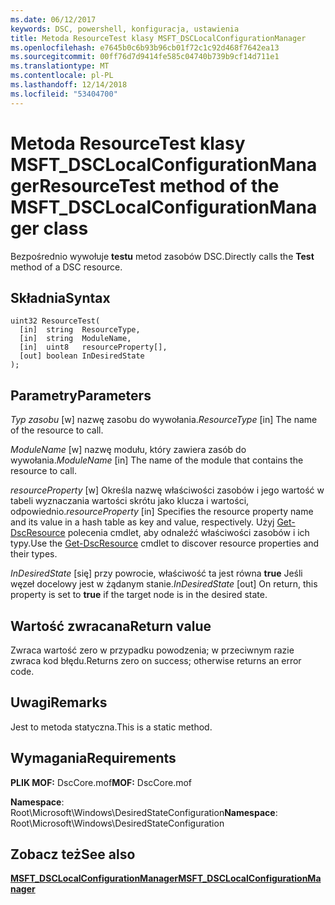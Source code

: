 ```yaml
---
ms.date: 06/12/2017
keywords: DSC, powershell, konfiguracja, ustawienia
title: Metoda ResourceTest klasy MSFT_DSCLocalConfigurationManager
ms.openlocfilehash: e7645b0c6b93b96cb01f72c1c92d468f7642ea13
ms.sourcegitcommit: 00ff76d7d9414fe585c04740b739b9cf14d711e1
ms.translationtype: MT
ms.contentlocale: pl-PL
ms.lasthandoff: 12/14/2018
ms.locfileid: "53404700"
---
```

# <a name="resourcetest-method-of-the-msftdsclocalconfigurationmanager-class"></a><span data-ttu-id="17f9d-103">Metoda ResourceTest klasy MSFT_DSCLocalConfigurationManager</span><span class="sxs-lookup"><span data-stu-id="17f9d-103">ResourceTest method of the MSFT_DSCLocalConfigurationManager class</span></span>

<span data-ttu-id="17f9d-104">Bezpośrednio wywołuje **testu** metod zasobów DSC.</span><span class="sxs-lookup"><span data-stu-id="17f9d-104">Directly calls the **Test** method of a DSC resource.</span></span>

## <a name="syntax"></a><span data-ttu-id="17f9d-105">Składnia</span><span class="sxs-lookup"><span data-stu-id="17f9d-105">Syntax</span></span>

```mof
uint32 ResourceTest(
  [in]  string  ResourceType,
  [in]  string  ModuleName,
  [in]  uint8   resourceProperty[],
  [out] boolean InDesiredState
);
```

## <a name="parameters"></a><span data-ttu-id="17f9d-106">Parametry</span><span class="sxs-lookup"><span data-stu-id="17f9d-106">Parameters</span></span>

<span data-ttu-id="17f9d-107">*Typ zasobu* \[w\] nazwę zasobu do wywołania.</span><span class="sxs-lookup"><span data-stu-id="17f9d-107">*ResourceType* \[in\] The name of the resource to call.</span></span>

<span data-ttu-id="17f9d-108">*ModuleName* \[w\] nazwę modułu, który zawiera zasób do wywołania.</span><span class="sxs-lookup"><span data-stu-id="17f9d-108">*ModuleName* \[in\] The name of the module that contains the resource to call.</span></span>

<span data-ttu-id="17f9d-109">*resourceProperty* \[w\] Określa nazwę właściwości zasobów i jego wartość w tabeli wyznaczania wartości skrótu jako klucza i wartości, odpowiednio.</span><span class="sxs-lookup"><span data-stu-id="17f9d-109">*resourceProperty* \[in\] Specifies the resource property name and its value in a hash table as key and value, respectively.</span></span> <span data-ttu-id="17f9d-110">Użyj [Get-DscResource](/powershell/module/PSDesiredStateConfiguration/Get-DscResource) polecenia cmdlet, aby odnaleźć właściwości zasobów i ich typy.</span><span class="sxs-lookup"><span data-stu-id="17f9d-110">Use the [Get-DscResource](/powershell/module/PSDesiredStateConfiguration/Get-DscResource) cmdlet to discover resource properties and their types.</span></span>

<span data-ttu-id="17f9d-111">*InDesiredState* \[się\] przy powrocie, właściwość ta jest równa **true** Jeśli węzeł docelowy jest w żądanym stanie.</span><span class="sxs-lookup"><span data-stu-id="17f9d-111">*InDesiredState* \[out\] On return, this property is set to **true** if the target node is in the desired state.</span></span>

## <a name="return-value"></a><span data-ttu-id="17f9d-112">Wartość zwracana</span><span class="sxs-lookup"><span data-stu-id="17f9d-112">Return value</span></span>

<span data-ttu-id="17f9d-113">Zwraca wartość zero w przypadku powodzenia; w przeciwnym razie zwraca kod błędu.</span><span class="sxs-lookup"><span data-stu-id="17f9d-113">Returns zero on success; otherwise returns an error code.</span></span>

## <a name="remarks"></a><span data-ttu-id="17f9d-114">Uwagi</span><span class="sxs-lookup"><span data-stu-id="17f9d-114">Remarks</span></span>

<span data-ttu-id="17f9d-115">Jest to metoda statyczna.</span><span class="sxs-lookup"><span data-stu-id="17f9d-115">This is a static method.</span></span>

## <a name="requirements"></a><span data-ttu-id="17f9d-116">Wymagania</span><span class="sxs-lookup"><span data-stu-id="17f9d-116">Requirements</span></span>

<span data-ttu-id="17f9d-117">**PLIK MOF:** DscCore.mof</span><span class="sxs-lookup"><span data-stu-id="17f9d-117">**MOF:** DscCore.mof</span></span>

<span data-ttu-id="17f9d-118">**Namespace**: Root\Microsoft\Windows\DesiredStateConfiguration</span><span class="sxs-lookup"><span data-stu-id="17f9d-118">**Namespace**: Root\Microsoft\Windows\DesiredStateConfiguration</span></span>

## <a name="see-also"></a><span data-ttu-id="17f9d-119">Zobacz też</span><span class="sxs-lookup"><span data-stu-id="17f9d-119">See also</span></span>

[<span data-ttu-id="17f9d-120">**MSFT_DSCLocalConfigurationManager**</span><span class="sxs-lookup"><span data-stu-id="17f9d-120">**MSFT_DSCLocalConfigurationManager**</span></span>](msft-dsclocalconfigurationmanager.md)